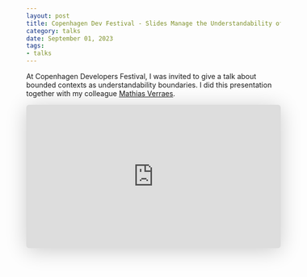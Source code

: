 ```yaml
---
layout: post
title: Copenhagen Dev Festival - Slides Manage the Understandability of Your Systems
category: talks
date: September 01, 2023
tags:
- talks
---
```


At Copenhagen Developers Festival, I was invited to give a talk about bounded contexts as understandability boundaries. I did this presentation together with my colleague [Mathias Verraes](https://twitter.com/mathiasverraes).

<!--more-->

<iframe class="speakerdeck-iframe" style="border: 0px; background: rgba(0, 0, 0, 0.1) padding-box; margin: 0px; padding: 0px; border-radius: 6px; box-shadow: rgba(0, 0, 0, 0.2) 0px 5px 40px; width: 100%; height: auto; aspect-ratio: 560 / 315;" frameborder="0" src="https://speakerdeck.com/player/7aa5fc311c164a2881cf330ec942b4a0" title="Bounded Contexts: Manage the Understandability of Your Systems" allowfullscreen="true" data-ratio="1.7777777777777777"></iframe>